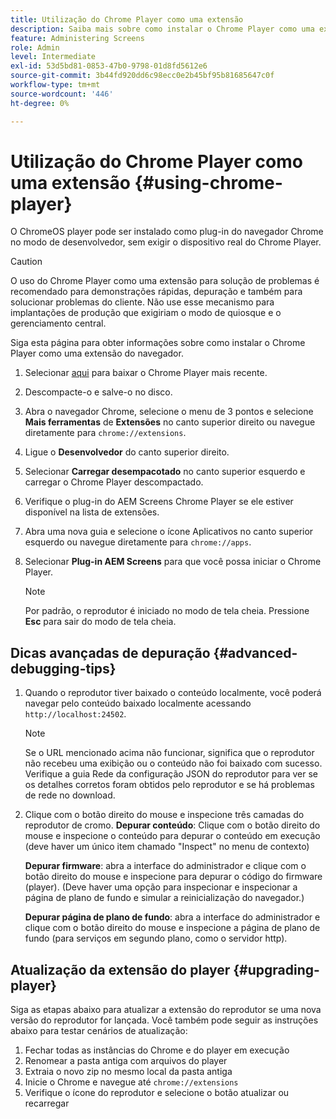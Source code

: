 ```yaml
---
title: Utilização do Chrome Player como uma extensão
description: Saiba mais sobre como instalar o Chrome Player como uma extensão de navegador do AEM Screens.
feature: Administering Screens
role: Admin
level: Intermediate
exl-id: 53d5bd81-0853-47b0-9798-01d8fd5612e6
source-git-commit: 3b44fd920dd6c98ecc0e2b45bf95b81685647c0f
workflow-type: tm+mt
source-wordcount: '446'
ht-degree: 0%

---
```


# Utilização do Chrome Player como uma extensão {#using-chrome-player}

O ChromeOS player pode ser instalado como plug-in do navegador Chrome no modo de desenvolvedor, sem exigir o dispositivo real do Chrome Player.

>[!CAUTION]
>
> O uso do Chrome Player como uma extensão para solução de problemas é recomendado para demonstrações rápidas, depuração e também para solucionar problemas do cliente. Não use esse mecanismo para implantações de produção que exigiriam o modo de quiosque e o gerenciamento central.

Siga esta página para obter informações sobre como instalar o Chrome Player como uma extensão do navegador.

1. Selecionar [aqui](https://download.macromedia.com/screens/) para baixar o Chrome Player mais recente.

1. Descompacte-o e salve-o no disco.

1. Abra o navegador Chrome, selecione o menu de 3 pontos e selecione **Mais ferramentas** de **Extensões** no canto superior direito ou navegue diretamente para `chrome://extensions`.

1. Ligue o **Desenvolvedor** do canto superior direito.

1. Selecionar **Carregar desempacotado** no canto superior esquerdo e carregar o Chrome Player descompactado.

1. Verifique o plug-in do AEM Screens Chrome Player se ele estiver disponível na lista de extensões.

1. Abra uma nova guia e selecione o ícone Aplicativos no canto superior esquerdo ou navegue diretamente para `chrome://apps`.

1. Selecionar **Plug-in AEM Screens** para que você possa iniciar o Chrome Player.

   >[!NOTE]
   >
   > Por padrão, o reprodutor é iniciado no modo de tela cheia. Pressione **Esc** para sair do modo de tela cheia.


## Dicas avançadas de depuração {#advanced-debugging-tips}

1. Quando o reprodutor tiver baixado o conteúdo localmente, você poderá navegar pelo conteúdo baixado localmente acessando `http://localhost:24502`.

   >[!NOTE]
   >
   > Se o URL mencionado acima não funcionar, significa que o reprodutor não recebeu uma exibição ou o conteúdo não foi baixado com sucesso. Verifique a guia Rede da configuração JSON do reprodutor para ver se os detalhes corretos foram obtidos pelo reprodutor e se há problemas de rede no download.

1. Clique com o botão direito do mouse e inspecione três camadas do reprodutor de cromo.
   **Depurar conteúdo**: Clique com o botão direito do mouse e inspecione o conteúdo para depurar o conteúdo em execução (deve haver um único item chamado &quot;Inspect&quot; no menu de contexto)

   **Depurar firmware**: abra a interface do administrador e clique com o botão direito do mouse e inspecione para depurar o código do firmware (player). (Deve haver uma opção para inspecionar e inspecionar a página de plano de fundo e simular a reinicialização do navegador.)

   **Depurar página de plano de fundo**: abra a interface do administrador e clique com o botão direito do mouse e inspecione a página de plano de fundo (para serviços em segundo plano, como o servidor http).

## Atualização da extensão do player {#upgrading-player}

Siga as etapas abaixo para atualizar a extensão do reprodutor se uma nova versão do reprodutor for lançada. Você também pode seguir as instruções abaixo para testar cenários de atualização:

1. Fechar todas as instâncias do Chrome e do player em execução
1. Renomear a pasta antiga com arquivos do player
1. Extraia o novo zip no mesmo local da pasta antiga
1. Inicie o Chrome e navegue até `chrome://extensions`
1. Verifique o ícone do reprodutor e selecione o botão atualizar ou recarregar
